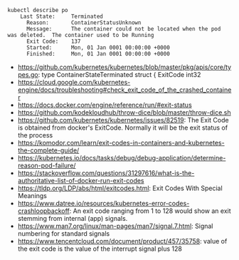 ```
kubectl describe po
    Last State:     Terminated
      Reason:       ContainerStatusUnknown
      Message:      The container could not be located when the pod was deleted.  The container used to be Running
      Exit Code:    137
      Started:      Mon, 01 Jan 0001 00:00:00 +0000
      Finished:     Mon, 01 Jan 0001 00:00:00 +0000
```

- https://github.com/kubernetes/kubernetes/blob/master/pkg/apis/core/types.go: type ContainerStateTerminated struct {	ExitCode int32
- https://cloud.google.com/kubernetes-engine/docs/troubleshooting#check_exit_code_of_the_crashed_container
- https://docs.docker.com/engine/reference/run/#exit-status
- https://github.com/kodekloudhub/throw-dice/blob/master/throw-dice.sh
- https://github.com/kubernetes/kubernetes/issues/82519: The Exit Code is obtained from docker's ExitCode. Normally it will be the exit status of the process
- https://komodor.com/learn/exit-codes-in-containers-and-kubernetes-the-complete-guide/
- https://kubernetes.io/docs/tasks/debug/debug-application/determine-reason-pod-failure/
- https://stackoverflow.com/questions/31297616/what-is-the-authoritative-list-of-docker-run-exit-codes
- https://tldp.org/LDP/abs/html/exitcodes.html: Exit Codes With Special Meanings
- https://www.datree.io/resources/kubernetes-error-codes-crashloopbackoff: An exit code ranging from 1 to 128 would show an exit stemming from internal (app) signals.
- https://www.man7.org/linux/man-pages/man7/signal.7.html: Signal numbering for standard signals
- https://www.tencentcloud.com/document/product/457/35758: value of the exit code is the value of the interrupt signal plus 128
